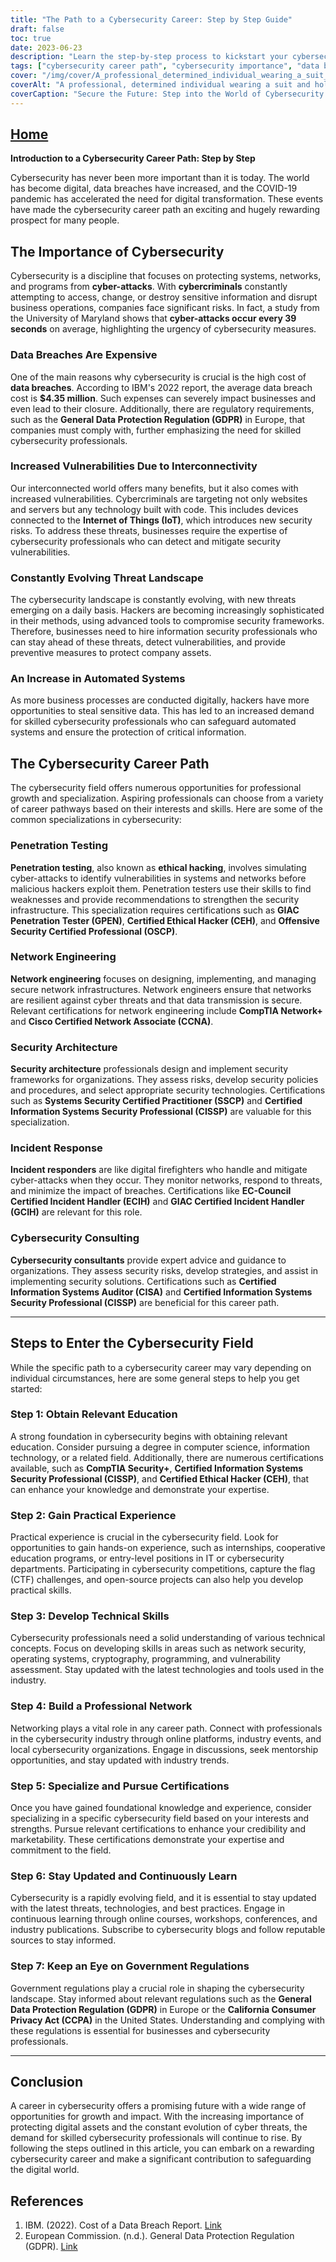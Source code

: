 ```yaml
---
title: "The Path to a Cybersecurity Career: Step by Step Guide"
draft: false
toc: true
date: 2023-06-23
description: "Learn the step-by-step process to kickstart your cybersecurity career and explore various specializations in this comprehensive guide."
tags: ["cybersecurity career path", "cybersecurity importance", "data breaches", "vulnerabilities", "threat landscape", "automated systems", "penetration testing", "ethical hacking", "network engineering", "security architecture", "incident response", "cybersecurity consulting", "relevant education", "practical experience", "technical skills", "professional network", "specialize in cybersecurity", "stay updated in cybersecurity", "government regulations", "cybersecurity demand", "cybersecurity professionals", "digital transformation", "cyber-attacks", "network security", "cryptography", "programming", "vulnerability assessment", "GDPR compliance", "CCPA regulations", "cybersecurity certifications", "digital assets protection"]
cover: "/img/cover/A_professional_determined_individual_wearing_a_suit_and_hol.png"
coverAlt: "A professional, determined individual wearing a suit and holding a shield, protecting digital assets from cyber threats."
coverCaption: "Secure the Future: Step into the World of Cybersecurity."
---
```


## [Home](/cyber-security-career-playbook-start/)

**Introduction to a Cybersecurity Career Path: Step by Step**

Cybersecurity has never been more important than it is today. The world has become digital, data breaches have increased, and the COVID-19 pandemic has accelerated the need for digital transformation. These events have made the cybersecurity career path an exciting and hugely rewarding prospect for many people.

## The Importance of Cybersecurity

Cybersecurity is a discipline that focuses on protecting systems, networks, and programs from **cyber-attacks**. With **cybercriminals** constantly attempting to access, change, or destroy sensitive information and disrupt business operations, companies face significant risks. In fact, a study from the University of Maryland shows that **cyber-attacks occur every 39 seconds** on average, highlighting the urgency of cybersecurity measures.

### Data Breaches Are Expensive

One of the main reasons why cybersecurity is crucial is the high cost of **data breaches**. According to IBM's 2022 report, the average data breach cost is **$4.35 million**. Such expenses can severely impact businesses and even lead to their closure. Additionally, there are regulatory requirements, such as the **General Data Protection Regulation (GDPR)** in Europe, that companies must comply with, further emphasizing the need for skilled cybersecurity professionals.

### Increased Vulnerabilities Due to Interconnectivity

Our interconnected world offers many benefits, but it also comes with increased vulnerabilities. Cybercriminals are targeting not only websites and servers but any technology built with code. This includes devices connected to the **Internet of Things (IoT)**, which introduces new security risks. To address these threats, businesses require the expertise of cybersecurity professionals who can detect and mitigate security vulnerabilities.

### Constantly Evolving Threat Landscape

The cybersecurity landscape is constantly evolving, with new threats emerging on a daily basis. Hackers are becoming increasingly sophisticated in their methods, using advanced tools to compromise security frameworks. Therefore, businesses need to hire information security professionals who can stay ahead of these threats, detect vulnerabilities, and provide preventive measures to protect company assets.

### An Increase in Automated Systems

As more business processes are conducted digitally, hackers have more opportunities to steal sensitive data. This has led to an increased demand for skilled cybersecurity professionals who can safeguard automated systems and ensure the protection of critical information.

## The Cybersecurity Career Path

The cybersecurity field offers numerous opportunities for professional growth and specialization. Aspiring professionals can choose from a variety of career pathways based on their interests and skills. Here are some of the common specializations in cybersecurity:

### Penetration Testing

**Penetration testing**, also known as **ethical hacking**, involves simulating cyber-attacks to identify vulnerabilities in systems and networks before malicious hackers exploit them. Penetration testers use their skills to find weaknesses and provide recommendations to strengthen the security infrastructure. This specialization requires certifications such as **GIAC Penetration Tester (GPEN)**, **Certified Ethical Hacker (CEH)**, and **Offensive Security Certified Professional (OSCP)**.

### Network Engineering

**Network engineering** focuses on designing, implementing, and managing secure network infrastructures. Network engineers ensure that networks are resilient against cyber threats and that data transmission is secure. Relevant certifications for network engineering include **CompTIA Network+** and **Cisco Certified Network Associate (CCNA)**.

### Security Architecture

**Security architecture** professionals design and implement security frameworks for organizations. They assess risks, develop security policies and procedures, and select appropriate security technologies. Certifications such as **Systems Security Certified Practitioner (SSCP)** and **Certified Information Systems Security Professional (CISSP)** are valuable for this specialization.

### Incident Response

**Incident responders** are like digital firefighters who handle and mitigate cyber-attacks when they occur. They monitor networks, respond to threats, and minimize the impact of breaches. Certifications like **EC-Council Certified Incident Handler (ECIH)** and **GIAC Certified Incident Handler (GCIH)** are relevant for this role.

### Cybersecurity Consulting

**Cybersecurity consultants** provide expert advice and guidance to organizations. They assess security risks, develop strategies, and assist in implementing security solutions. Certifications such as **Certified Information Systems Auditor (CISA)** and **Certified Information Systems Security Professional (CISSP)** are beneficial for this career path.

______

## Steps to Enter the Cybersecurity Field

While the specific path to a cybersecurity career may vary depending on individual circumstances, here are some general steps to help you get started:

### Step 1: Obtain Relevant Education

A strong foundation in cybersecurity begins with obtaining relevant education. Consider pursuing a degree in computer science, information technology, or a related field. Additionally, there are numerous certifications available, such as **CompTIA Security+**, **Certified Information Systems Security Professional (CISSP)**, and **Certified Ethical Hacker (CEH)**, that can enhance your knowledge and demonstrate your expertise.

### Step 2: Gain Practical Experience

Practical experience is crucial in the cybersecurity field. Look for opportunities to gain hands-on experience, such as internships, cooperative education programs, or entry-level positions in IT or cybersecurity departments. Participating in cybersecurity competitions, capture the flag (CTF) challenges, and open-source projects can also help you develop practical skills.

### Step 3: Develop Technical Skills

Cybersecurity professionals need a solid understanding of various technical concepts. Focus on developing skills in areas such as network security, operating systems, cryptography, programming, and vulnerability assessment. Stay updated with the latest technologies and tools used in the industry.

### Step 4: Build a Professional Network

Networking plays a vital role in any career path. Connect with professionals in the cybersecurity industry through online platforms, industry events, and local cybersecurity organizations. Engage in discussions, seek mentorship opportunities, and stay updated with industry trends.

### Step 5: Specialize and Pursue Certifications

Once you have gained foundational knowledge and experience, consider specializing in a specific cybersecurity field based on your interests and strengths. Pursue relevant certifications to enhance your credibility and marketability. These certifications demonstrate your expertise and commitment to the field.

### Step 6: Stay Updated and Continuously Learn

Cybersecurity is a rapidly evolving field, and it is essential to stay updated with the latest threats, technologies, and best practices. Engage in continuous learning through online courses, workshops, conferences, and industry publications. Subscribe to cybersecurity blogs and follow reputable sources to stay informed.

### Step 7: Keep an Eye on Government Regulations

Government regulations play a crucial role in shaping the cybersecurity landscape. Stay informed about relevant regulations such as the **General Data Protection Regulation (GDPR)** in Europe or the **California Consumer Privacy Act (CCPA)** in the United States. Understanding and complying with these regulations is essential for businesses and cybersecurity professionals.

______

## Conclusion

A career in cybersecurity offers a promising future with a wide range of opportunities for growth and impact. With the increasing importance of protecting digital assets and the constant evolution of cyber threats, the demand for skilled cybersecurity professionals will continue to rise. By following the steps outlined in this article, you can embark on a rewarding cybersecurity career and make a significant contribution to safeguarding the digital world.

## References

1. IBM. (2022). Cost of a Data Breach Report. [Link](https://www.ibm.com/security/digital-assets/cost-data-breach-report/)
2. European Commission. (n.d.). General Data Protection Regulation (GDPR). [Link](https://ec.europa.eu/info/law/law-topic/data-protection_en)